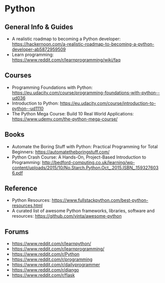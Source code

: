 # Python 

## General Info & Guides
* A realistic roadmap to becoming a Python developer: https://hackernoon.com/a-realistic-roadmap-to-becoming-a-python-developer-ab5872959509
* Learn programming: https://www.reddit.com/r/learnprogramming/wiki/faq

## Courses
* Programming Foundations with Python: https://eu.udacity.com/course/programming-foundations-with-python--ud036
* Introduction to Python: https://eu.udacity.com/course/introduction-to-python--ud1110
* The Python Mega Course: Build 10 Real World Applications: https://www.udemy.com/the-python-mega-course/

## Books
* Automate the Boring Stuff with Python: Practical Programming for Total Beginners: https://automatetheboringstuff.com/
* Python Crash Course: A Hands-On, Project-Based Introduction to Programming: http://bedford-computing.co.uk/learning/wp-content/uploads/2015/10/No.Starch.Python.Oct_.2015.ISBN_.1593276036.pdf

## Reference
* Python Resources: https://www.fullstackpython.com/best-python-resources.html
* A curated list of awesome Python frameworks, libraries, software and resources: https://github.com/vinta/awesome-python

## Forums
* https://www.reddit.com/r/learnpython/
* https://www.reddit.com/r/learnprogramming/
* https://www.reddit.com/r/Python
* https://www.reddit.com/r/programming
* https://www.reddit.com/r/dailyprogrammer
* https://www.reddit.com/r/django
* https://www.reddit.com/r/flask
